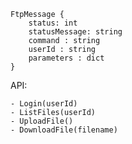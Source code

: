 ```
FtpMessage {
    status: int
    statusMessage: string
    command : string
    userId : string
    parameters : dict
}
```


API:

    - Login(userId)
    - ListFiles(userId)
    - UploadFile()
    - DownloadFile(filename)